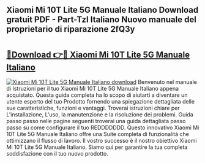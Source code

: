## Xiaomi Mi 10T Lite 5G Manuale Italiano Download gratuit PDF - Part-TzI Italiano Nuovo manuale del proprietario di riparazione 2fQ3y

# <h2><a href="http://dfbny79.blite.top/?on=Xiaomi+Mi+10T+Lite+5G+Manuale+Italiano">🔗Download 👉🔴 Xiaomi Mi 10T Lite 5G Manuale Italiano</a></h2>

[![Xiaomi Mi 10T Lite 5G Manuale Italiano download](https://i.imgur.com/lujVjoI.png)](http://dfbny79.blite.top/?on=Xiaomi+Mi+10T+Lite+5G+Manuale+Italiano)
Benvenuto nel manuale di Istruzioni per il tuo Xiaomi Mi 10T Lite 5G Manuale Italiano appena acquistato. Questa guida completa ha lo scopo di aiutarti a diventare un utente esperto del tuo Prodotto fornendo una spiegazione dettagliata delle sue caratteristiche, funzioni e vantaggi. Troverai istruzioni chiare per L'installazione, L'uso, la manutenzione e la risoluzione dei problemi. Guida passo passo nelle pagine seguenti troverai una guida dettagliata passo passo su come configurare il tuo REDDDDDDD. Questo innovativo Xiaomi Mi 10T Lite 5G Manuale Italiano offre una Suite completa di funzionalità che ottimizzano il flusso di lavoro. Il vostro successo è il nostro obiettivo Xiaomi Mi 10T Lite 5G Manuale Italiano. Siamo qui per garantire la tua completa soddisfazione con il tuo nuovo prodotto.

